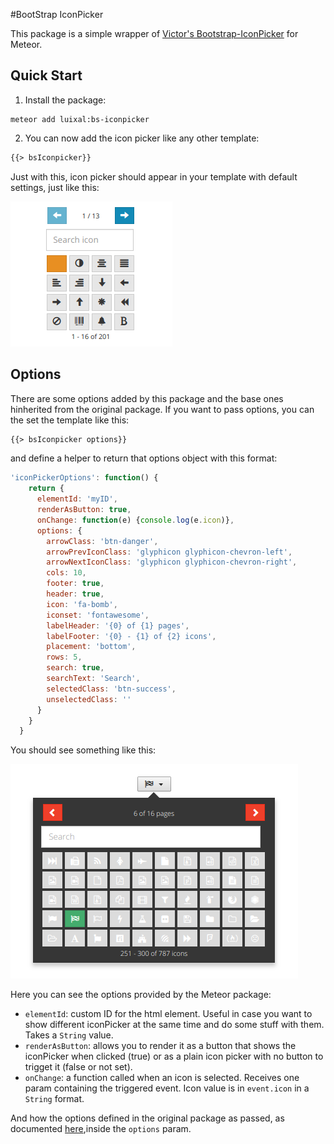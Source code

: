 #BootStrap IconPicker

This package is a simple wrapper of [Victor's Bootstrap-IconPicker](http://victor-valencia.github.io/bootstrap-iconpicker/) for Meteor.

## Quick Start

1. Install the package:

```
meteor add luixal:bs-iconpicker
```

2. You can now add the icon picker like any other template:

```html
{{> bsIconpicker}}
```

Just with this, icon picker should appear in your template with default settings, just like this:

![alt text](./screenshots/default.png "Default config with no values")


## Options

There are some options added by this package and the base ones hinherited from the original package. If you want to pass options, you can the set the template like this:

```html
{{> bsIconpicker options}}
```

and define a helper to return that options object with this format:

```javascript
'iconPickerOptions': function() {
    return {
      elementId: 'myID',
      renderAsButton: true,
      onChange: function(e) {console.log(e.icon)},
      options: {
        arrowClass: 'btn-danger',
        arrowPrevIconClass: 'glyphicon glyphicon-chevron-left',
        arrowNextIconClass: 'glyphicon glyphicon-chevron-right',
        cols: 10,
        footer: true,
        header: true,
        icon: 'fa-bomb',
        iconset: 'fontawesome',
        labelHeader: '{0} of {1} pages',
        labelFooter: '{0} - {1} of {2} icons',
        placement: 'bottom',
        rows: 5,
        search: true,
        searchText: 'Search',
        selectedClass: 'btn-success',
        unselectedClass: ''
      }
    }
  }
```

You should see something like this:

![alt text](./screenshots/button.png "Rendering as a button, triggered")

Here you can see the options provided by the Meteor package:

* `elementId`: custom ID for the html element. Useful in case you want to show different iconPicker at the same time and do some stuff with them. Takes a `String` value.
* `renderAsButton`: allows you to render it as a button that shows the iconPicker when clicked (true) or as a plain icon picker with no button to trigget it (false or not set).
* `onChange`: a function called when an icon is selected. Receives one param containing the triggered event. Icon value is in `event.icon` in a `String` format.

And how the options defined in the original package as passed, as documented [here](http://victor-valencia.github.io/bootstrap-iconpicker/),inside the `options` param.